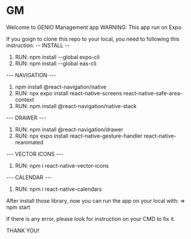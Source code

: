 # GM
Welcome to GENIO Management app
WARNING: This app run on Expo

If you goign to clone this repo to your local, you need to following this instruction:
-- INSTALL --
1. RUN: npm install --global expo-cli
2. RUN: npm install --global eas-cli

--- NAVIGATION ---
1. npm install @react-navigation/native
2. RUN: npx expo install react-native-screens react-native-safe-area-context
3. RUN: npm install @react-navigation/native-stack

--- DRAWER ---
1. RUN: npm install @react-navigation/drawer
2. RUN: npx expo install react-native-gesture-handler react-native-reanimated

--- VECTOR ICONS ---
1. RUN: npm i react-native-vector-icons

--- CALENDAR ---
1. RUN: npm i react-native-calendars

After install those library, now you can run the app on your local with: 
=> npm start

If there is any error, please look for instruction on your CMD to fix it.

THANK YOU!


